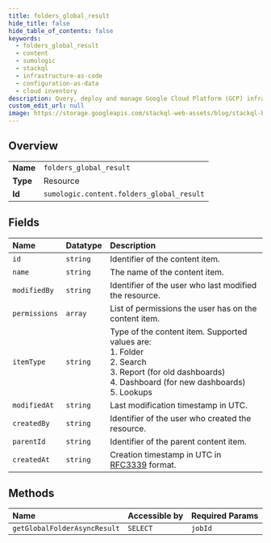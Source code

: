 ```yaml
---
title: folders_global_result
hide_title: false
hide_table_of_contents: false
keywords:
  - folders_global_result
  - content
  - sumologic    
  - stackql
  - infrastructure-as-code
  - configuration-as-data
  - cloud inventory
description: Query, deploy and manage Google Cloud Platform (GCP) infrastructure and resources using SQL
custom_edit_url: null
image: https://storage.googleapis.com/stackql-web-assets/blog/stackql-blog-post-featured-image.png
---
```

  
    

## Overview
<table><tbody>
<tr><td><b>Name</b></td><td><code>folders_global_result</code></td></tr>
<tr><td><b>Type</b></td><td>Resource</td></tr>
<tr><td><b>Id</b></td><td><code>sumologic.content.folders_global_result</code></td></tr>
</tbody></table>

## Fields
| Name | Datatype | Description |
|:-----|:---------|:------------|
| `id` | `string` | Identifier of the content item. |
| `name` | `string` | The name of the content item. |
| `modifiedBy` | `string` | Identifier of the user who last modified the resource. |
| `permissions` | `array` | List of permissions the user has on the content item. |
| `itemType` | `string` | Type of the content item. Supported values are:<br />  1. Folder<br />  2. Search<br />  3. Report (for old dashboards)<br />  4. Dashboard (for new dashboards)<br />  5. Lookups |
| `modifiedAt` | `string` | Last modification timestamp in UTC. |
| `createdBy` | `string` | Identifier of the user who created the resource. |
| `parentId` | `string` | Identifier of the parent content item. |
| `createdAt` | `string` | Creation timestamp in UTC in [RFC3339](https://tools.ietf.org/html/rfc3339) format. |
## Methods
| Name | Accessible by | Required Params |
|:-----|:--------------|:----------------|
| `getGlobalFolderAsyncResult` | `SELECT` | `jobId` |
